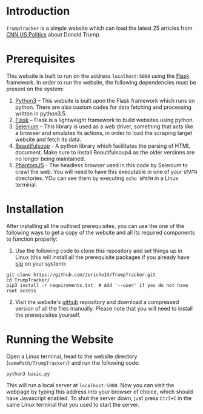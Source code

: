 # Introduction #
`TrumpTracker` is a simple website which can load the latest 25 articles from [CNN US Politics](https://us.cnn.com/politics/) about Donald Trump. 

# Prerequisites #
This website is built to run on the address `localhost:5000` using the [Flask](http://flask.pocoo.org/) framework. In order to run the website, the following dependencies must be present on the system:
1. [Python3](https://www.python.org/downloads/) – This website is built upon the Flask framework which runs on python. There are also custom codes for data fetching and processing written in python3.5.
2. [Flask](http://flask.pocoo.org/) – Flask is a lightweight framework to build websites using python. 
3. [Selenium](https://selenium-python.readthedocs.io/installation.html) – This library is used as a web driver, something that acts like a browser and emulates its actions, in order to load the scraping target website and fetch its data.
4. [Beautifulsoup](https://www.crummy.com/software/BeautifulSoup/bs4/doc/#installing-beautiful-soup) - A python library which facilitates the parsing of HTML document. Make sure to install Beautifulsoup4 as the older versions are no longer being maintained.
5. [PhantomJS](http://phantomjs.org/download.html) - The headless browser used in this code by Selenium to crawl the web. You will need to have this executable in one of your `$PATH` directories. YOu can see them by executing `echo $PATH` in a Linux terminal.

# Installation #
After installing all the outlined prerequisites, you can use the one of the following ways to get a copy of the website and all its required components to function properly:
1. Use the following code to clone this repository and set things up in Linux (this will install all the prerequisite packages if you already have [pip](https://packaging.python.org/tutorials/installing-packages/#installing-from-pypi) on your system):
```
git clone https://github.com/JerichoIX/TrumpTracker.git
cd TrumpTracker/
pip3 install -r requirements.txt  # Add '--user' if you do not have root access
```
2. Visit the website's [github](https://github.com/JerichoIX/TrumpTracker/) repository and download a compressed version of all the files manually. Please note that you will need to install the prerequisites yourself.

# Running the Website #
Open a Linux terminal, head to the website directory (`somePath/TrumpTracker/`) and run the following code:
```
python3 basic.py
```
This will run a local server at `localhost:5000`. Now you can visit the webpage by typing this address into your browser of choice, which should have Javascript enabled.
To shut the server down, just press `Ctrl+C` in the same Linux terminal that you used to start the server.
